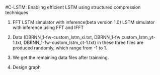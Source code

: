 
#C-LSTM: Enabling efficient LSTM using structured compression techniques

1. FFT LSTM simulator with inference(beta version 1.0)
LSTM simulator with inference using FFT and IFFT


2. Data (DBRNN_1-fw-custom_lstm_xi.txt, DBRNN_1-fw custom_lstm_yt-1.txt, DBRNN_1-fw-custom_lstm_ct-1.txt) in these three files are produced randomly, which range from -1 to 1.

3. We get the remaining data files after trainning.

4. Design graph

 
